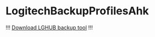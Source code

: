 # LogitechBackupProfilesAhk

!!! [Download LGHUB backup tool](https://github.com/veskeli/LogitechBackupProfilesAhk/releases) !!!